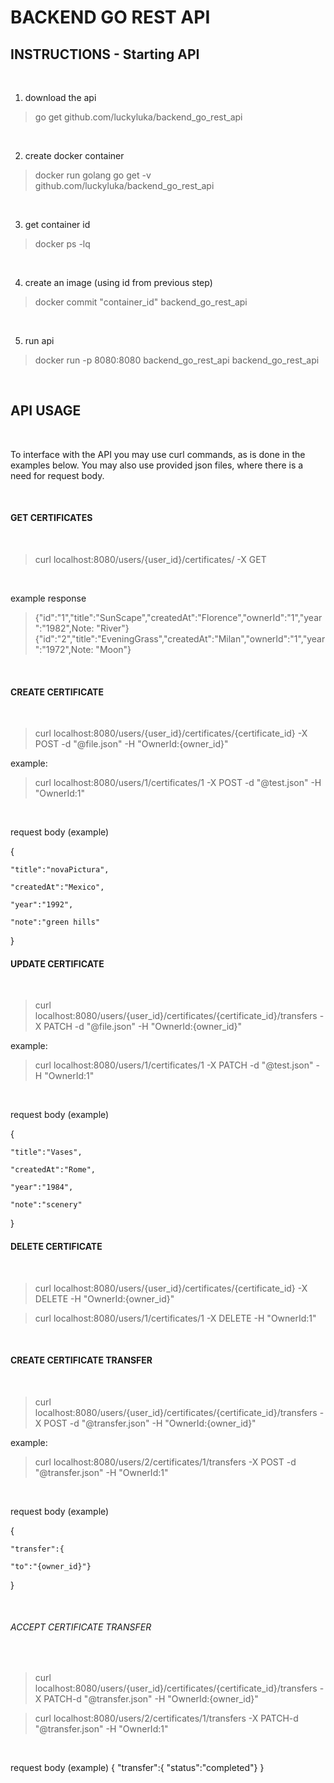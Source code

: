 # BACKEND GO REST API

## INSTRUCTIONS - Starting API
<br/>

1. download the api

>go get github.com/luckyluka/backend_go_rest_api
<br/>

2. create docker container

>docker run golang go get -v github.com/luckyluka/backend_go_rest_api
<br/>

3. get container id

>docker ps -lq
<br/>

4. create an image (using id from previous step)

>docker commit "container_id" backend_go_rest_api
<br/>

5. run api

>docker run -p 8080:8080 backend_go_rest_api backend_go_rest_api
<br/>


## API USAGE

<br/>

To interface with the API you may use curl commands, as is done in the examples below.
You may also use provided json files, where there is a need for request body.

<br/>

#### GET CERTIFICATES

<br/>

>curl localhost:8080/users/{user_id}/certificates/ -X GET

<br/>

example response

>{"id":"1","title":"SunScape","createdAt":"Florence","ownerId":"1","year":"1982",Note: "River"}
>{"id":"2","title":"EveningGrass","createdAt":"Milan","ownerId":"1","year":"1972",Note: "Moon"}


<br/>

#### CREATE CERTIFICATE

<br/>

>curl localhost:8080/users/{user_id}/certificates/{certificate_id} -X POST -d "@file.json" -H "OwnerId:{owner_id}"

example:

>curl localhost:8080/users/1/certificates/1 -X POST -d "@test.json" -H "OwnerId:1"
<br/>

request body (example)

{
    
    "title":"novaPictura",
    
    "createdAt":"Mexico",
   
    "year":"1992",
   
    "note":"green hills"

}


#### UPDATE CERTIFICATE
<br/>

>curl localhost:8080/users/{user_id}/certificates/{certificate_id}/transfers -X PATCH -d "@file.json" -H "OwnerId:{owner_id}"

example:

>curl localhost:8080/users/1/certificates/1 -X PATCH -d "@test.json" -H "OwnerId:1"
<br/>

request body (example)

{

    "title":"Vases",
    
    "createdAt":"Rome",
   
    "year":"1984",
    
    "note":"scenery"

}




#### DELETE CERTIFICATE
<br/>


>curl localhost:8080/users/{user_id}/certificates/{certificate_id} -X DELETE -H "OwnerId:{owner_id}"

>curl localhost:8080/users/1/certificates/1 -X DELETE -H "OwnerId:1"
<br/>


#### CREATE CERTIFICATE TRANSFER

<br/>

>curl localhost:8080/users/{user_id}/certificates/{certificate_id}/transfers -X POST -d "@transfer.json" -H "OwnerId:{owner_id}"

example:
<br/>

>curl localhost:8080/users/2/certificates/1/transfers -X POST -d "@transfer.json" -H "OwnerId:1"
<br/>

request body (example)

{

    "transfer":{
    
    "to":"{owner_id}"}

}

<br/>

###### ACCEPT CERTIFICATE TRANSFER
<br/>

>curl localhost:8080/users/{user_id}/certificates/{certificate_id}/transfers -X PATCH-d "@transfer.json" -H "OwnerId:{owner_id}"

>curl localhost:8080/users/2/certificates/1/transfers -X PATCH-d "@transfer.json" -H "OwnerId:1"

<br/>

request body (example)
{
    "transfer":{
    "status":"completed"}
}





